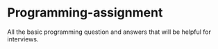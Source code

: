 # Programming-assignment
All the  basic programming question and answers that will be helpful for interviews.
